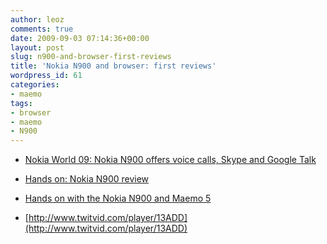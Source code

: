 ```yaml
---
author: leoz
comments: true
date: 2009-09-03 07:14:36+00:00
layout: post
slug: n900-and-browser-first-reviews
title: 'Nokia N900 and browser: first reviews'
wordpress_id: 61
categories:
- maemo
tags:
- browser
- maemo
- N900
---
```



	
  * [Nokia World 09: Nokia N900 offers voice calls, Skype and Google Talk](http://www.mobile-ent.biz/news/34208/Nokia-World-09-Nokia-N900-offers-voice-calls-Skype-and-Google-Talk)

	
  * [Hands on: Nokia N900 review](http://www.techradar.com/news/phone-and-communications/hands-on-nokia-n900-review-631040)

	
  * [Hands on with the Nokia N900 and Maemo 5](http://www.reghardware.co.uk/2009/09/02/nokia_n900_maemo5/)

	
  * [http://www.twitvid.com/player/13ADD](http://www.twitvid.com/player/13ADD)


